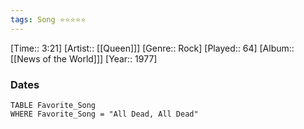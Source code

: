 ```yaml
---
tags: Song ⭐⭐⭐⭐⭐ 
---
```

[Time:: 3:21]
[Artist:: [[Queen]]]
[Genre:: Rock]
[Played:: 64]
[Album:: [[News of the World]]]
[Year:: 1977]
### Dates
````dataview
TABLE Favorite_Song
WHERE Favorite_Song = "All Dead, All Dead"
````